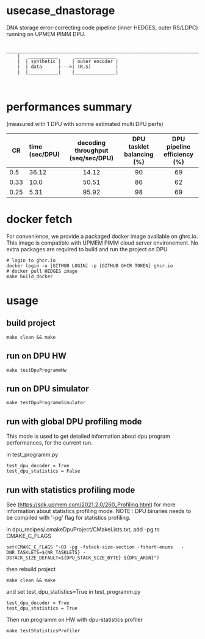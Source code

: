 # usecase_dnastorage
DNA storage error-correcting code pipeline (inner HEDGES, outer RS/LDPC) running on UPMEM PIMM DPU.

```
     _______________________________________________________________________________
    |   ___________      _______________
    |  | synthetic |    | outer encoder |
    |  | data      |--->| (R.S)         |  
    |  |___________|    |_______________|
                                   


```

# performances summary
(measured with 1 DPU with somme estimated multi DPU perfs)


| CR    | time (sec/DPU)  | decoding throughput (seq/sec/DPU) | DPU tasklet balancing (%) | DPU pipeline efficiency (%) |
|-------|:----------------|:-----------------------------:|:-----------------------------:|:---------------------------:|
| 0.5   |  36.12          |      14.12                    |         90                    |           69               |
| 0.33  |  10.0           |      50.51                    |         86                    |           62               |
| 0.25  |  5.31           |      95.92                    |         98                    |           69               |

# docker fetch

For convenience, we provide a packaged docker image available on ghrc.io.
This image is compatible with UPMEM PIMM cloud server environement.
No extra packages are required to build and run the project on DPU.

```
# login to ghcr.io
docker login -u [GITHUB LOGIN] -p [GITHUB GHCR TOKEN] ghcr.io
# docker pull HEDGES image
make build_docker
```

# usage

## build project
```
make clean && make
```

## run on DPU HW
```
make testDpuProgrammHw
```

## run on DPU simulator
```
make testDpuProgrammSimulator
```

## run with global DPU profiling mode

This mode is used to get detailed information about dpu program
performances, for the current run.

in test_programm.py
```
test_dpu_decoder = True
test_dpu_statistics = False
```

## run with statistics profiling mode

See (https://sdk.upmem.com/2021.2.0/260_Profiling.html) for more information about statistics profiling mode.
NOTE : DPU binaries needs to be compiled with '-pg' flag for statistics profiling.

in dpu_recipes/.cmakeDpuProject/CMakeLists.txt, add -pg to CMAKE_C_FLAGS
```
set(CMAKE_C_FLAGS "-O3 -pg -fstack-size-section -fshort-enums   -DNR_TASKLETS=${NR_TASKLETS} -DSTACK_SIZE_DEFAULT=${DPU_STACK_SIZE_BYTE} ${DPU_ARGN}")
```
then rebuild project
```
make clean && make
```

and set test_dpu_statistics=True in test_programm.py
```
test_dpu_decoder = True
test_dpu_statistics = True
```

Then run programm on HW with dpu-statistics profiler
```
make testStatisticsProfiler
```
